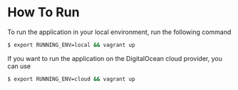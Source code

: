 # How To Run
To run the application in your local environment, run the following command
```bash
$ export RUNNING_ENV=local && vagrant up
```

If you want to run the application on the DigitalOcean cloud provider, you can use
```bash
$ export RUNNING_ENV=cloud && vagrant up
```

